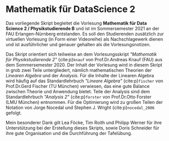 # Mathematik für DataScience 2

Das vorliegende Skript begleitet die Vorlesung **Mathematik für Data Science 2 / Physikstudierende B** und ist im Sommersemester 2021 an der FAU Erlangen-Nürnberg entstanden.
Es soll den Studierenden zusätzlich zur virtuellen Vorlesung (in Form einer Videoreihe) als Nachschlagewerk dienen und ist ausführlicher und genauer gehalten als die Vorlesungsnotizen.

Das Skript orientiert sich teilweise an dem Vorlesungsskript *"Mathematik für Physikstudierende 2"* {cite:p}`knauf` von Prof.Dr.Andreas Knauf (FAU) aus dem Sommersemester 2020. Der Inhalt der Vorlesung wird in diesem Skript in grob zwei Teile untergliedert, nämlich mathematischen Theorien der _Linearen Algebra_ und der _Analysis_.
Für die Inhalte der Linearen Algebra wird häufig auf das Standardlehrbuch _"Lineare Algebra"_ {cite:p}`fischer` von Prof.Dr.Gerd Fischer (TU München) verwiesen, das eine gute Balance zwischen Theorie und Anwendung bietet.
Teile der Analysis sind dem Standardlehrbuch _"Analysis 2"_ {cite:p}`forster` von Prof.Dr.Otto Forster (LMU München) entnommen. Für die Optimierung wird zu großen Teilen der Notation von Jorge Nocedal und Stephen J. Wright {cite:p}`nocedal_2006` gefolgt.

Mein besonderer Dank gilt Lea Föcke, Tim Roith und Philipp Werner für ihre Unterstützung bei der Erstellung dieses Skripts, sowie Doris Schneider für ihre gute Organisation und die Durchführung der Tafelübung.
